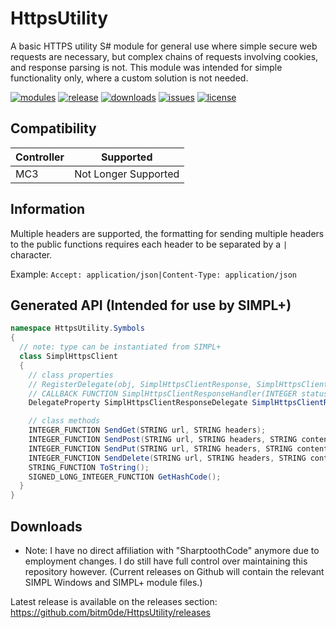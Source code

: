 # HttpsUtility
A basic HTTPS utility S# module for general use where simple secure web requests are necessary, but complex chains of requests involving cookies, and response parsing is not. This module was intended for simple functionality only, where a custom solution is not needed.

[![modules](https://img.shields.io/badge/S%23-Modules-brightgreen.svg)](https://sharptoothcode.com) [![release](https://img.shields.io/github/release/bitm0de/HttpsUtility.svg?style=flat)](https://github.com/bitm0de/HttpsUtility/releases) [![downloads](https://img.shields.io/github/downloads/bitm0de/HttpsUtility/total.svg?style=flat)](https://github.com/bitm0de/HttpsUtility/releases) [![issues](https://img.shields.io/github/issues/bitm0de/HttpsUtility.svg?style=flat)](https://github.com/bitm0de/HttpsUtility/issues) [![license](https://img.shields.io/github/license/bitm0de/HttpsUtility.svg?style=flat)](https://github.com/bitm0de/HttpsUtility/blob/master/LICENSE)

## Compatibility
| Controller  | Supported            |
| ----------- | -------------------- |
| MC3         | Not Longer Supported |

## Information
Multiple headers are supported, the formatting for sending multiple headers to the public functions requires each header to be separated by a `|` character.

Example:
```Accept: application/json|Content-Type: application/json```

## Generated API (Intended for use by SIMPL+)
```cs
namespace HttpsUtility.Symbols
{
  // note: type can be instantiated from SIMPL+
  class SimplHttpsClient
  {
    // class properties
    // RegisterDelegate(obj, SimplHttpsClientResponse, SimplHttpsClientResponseHandler);
    // CALLBACK FUNCTION SimplHttpsClientResponseHandler(INTEGER status, STRING responseUrl, STRING content, INTEGER length);
    DelegateProperty SimplHttpsClientResponseDelegate SimplHttpsClientResponse(INTEGER status, STRING responseUrl, STRING content, INTEGER length);

    // class methods
    INTEGER_FUNCTION SendGet(STRING url, STRING headers);
    INTEGER_FUNCTION SendPost(STRING url, STRING headers, STRING content);
    INTEGER_FUNCTION SendPut(STRING url, STRING headers, STRING content);
    INTEGER_FUNCTION SendDelete(STRING url, STRING headers, STRING content);
    STRING_FUNCTION ToString();
    SIGNED_LONG_INTEGER_FUNCTION GetHashCode();
  }
}
```

## Downloads

* Note: I have no direct affiliation with "SharptoothCode" anymore due to employment changes. I do still have full control over maintaining this repository however. (Current releases on Github will contain the relevant SIMPL Windows and SIMPL+ module files.)

Latest release is available on the releases section: https://github.com/bitm0de/HttpsUtility/releases
